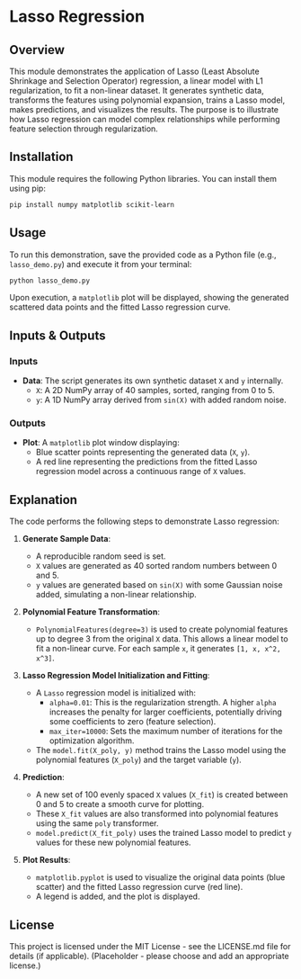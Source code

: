 # Lasso Regression

## Overview

This module demonstrates the application of Lasso (Least Absolute Shrinkage and Selection Operator) regression, a linear model with L1 regularization, to fit a non-linear dataset. It generates synthetic data, transforms the features using polynomial expansion, trains a Lasso model, makes predictions, and visualizes the results. The purpose is to illustrate how Lasso regression can model complex relationships while performing feature selection through regularization.

## Installation

This module requires the following Python libraries. You can install them using pip:

```bash
pip install numpy matplotlib scikit-learn
```

## Usage

To run this demonstration, save the provided code as a Python file (e.g., `lasso_demo.py`) and execute it from your terminal:

```bash
python lasso_demo.py
```

Upon execution, a `matplotlib` plot will be displayed, showing the generated scattered data points and the fitted Lasso regression curve.

## Inputs & Outputs

### Inputs

*   **Data**: The script generates its own synthetic dataset `X` and `y` internally.
    *   `X`: A 2D NumPy array of 40 samples, sorted, ranging from 0 to 5.
    *   `y`: A 1D NumPy array derived from `sin(X)` with added random noise.

### Outputs

*   **Plot**: A `matplotlib` plot window displaying:
    *   Blue scatter points representing the generated data (`X`, `y`).
    *   A red line representing the predictions from the fitted Lasso regression model across a continuous range of `X` values.

## Explanation

The code performs the following steps to demonstrate Lasso regression:

1.  **Generate Sample Data**:
    *   A reproducible random seed is set.
    *   `X` values are generated as 40 sorted random numbers between 0 and 5.
    *   `y` values are generated based on `sin(X)` with some Gaussian noise added, simulating a non-linear relationship.

2.  **Polynomial Feature Transformation**:
    *   `PolynomialFeatures(degree=3)` is used to create polynomial features up to degree 3 from the original `X` data. This allows a linear model to fit a non-linear curve. For each sample `x`, it generates `[1, x, x^2, x^3]`.

3.  **Lasso Regression Model Initialization and Fitting**:
    *   A `Lasso` regression model is initialized with:
        *   `alpha=0.01`: This is the regularization strength. A higher `alpha` increases the penalty for larger coefficients, potentially driving some coefficients to zero (feature selection).
        *   `max_iter=10000`: Sets the maximum number of iterations for the optimization algorithm.
    *   The `model.fit(X_poly, y)` method trains the Lasso model using the polynomial features (`X_poly`) and the target variable (`y`).

4.  **Prediction**:
    *   A new set of 100 evenly spaced `X` values (`X_fit`) is created between 0 and 5 to create a smooth curve for plotting.
    *   These `X_fit` values are also transformed into polynomial features using the same `poly` transformer.
    *   `model.predict(X_fit_poly)` uses the trained Lasso model to predict `y` values for these new polynomial features.

5.  **Plot Results**:
    *   `matplotlib.pyplot` is used to visualize the original data points (blue scatter) and the fitted Lasso regression curve (red line).
    *   A legend is added, and the plot is displayed.

## License

This project is licensed under the MIT License - see the LICENSE.md file for details (if applicable).
(Placeholder - please choose and add an appropriate license.)